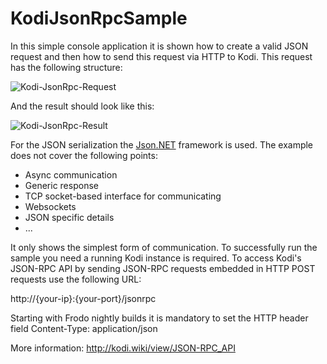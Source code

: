 # KodiJsonRpcSample

In this simple console application it is shown how to create a valid JSON request and then how to send this request via HTTP to Kodi. This request has the following structure:

![Kodi-JsonRpc-Request](http://csharp-blog.de/wp-content/uploads/2015/09/Kodi_JsonRpc_GetMovies_Request.png)

And the result should look like this:

![Kodi-JsonRpc-Result](http://csharp-blog.de/wp-content/uploads/2015/09/Kodi_JsonRpc_GetMovies_Response.png)

For the JSON serialization the <a href="http://www.newtonsoft.com/json" target="_blank">Json.NET</a> framework is used. The example does not cover the following points:

* Async communication
* Generic response
* TCP socket-based interface for communicating
* Websockets
* JSON specific details
* ...

It only shows the simplest form of communication. To successfully run the sample you need a running Kodi instance is required. To access Kodi's JSON-RPC API by sending JSON-RPC requests embedded in HTTP POST requests use the following URL:

http://{your-ip}:{your-port}/jsonrpc

Starting with Frodo nightly builds it is mandatory to set the HTTP header field Content-Type: application/json

More information: <a href="http://kodi.wiki/view/JSON-RPC_API#HTTP" target="_blank">http://kodi.wiki/view/JSON-RPC_API</a>
